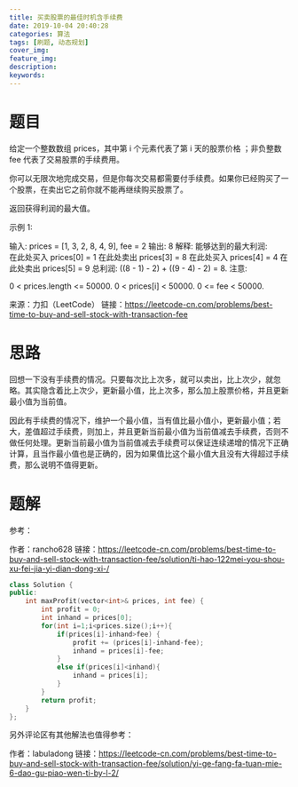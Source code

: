 ```yaml
---
title: 买卖股票的最佳时机含手续费
date: 2019-10-04 20:40:28
categories: 算法
tags: [刷题, 动态规划]
cover_img:
feature_img:
description:
keywords:
---
```


# 题目

给定一个整数数组 prices，其中第 i 个元素代表了第 i 天的股票价格 ；非负整数 fee 代表了交易股票的手续费用。

你可以无限次地完成交易，但是你每次交易都需要付手续费。如果你已经购买了一个股票，在卖出它之前你就不能再继续购买股票了。

返回获得利润的最大值。

示例 1:

输入: prices = [1, 3, 2, 8, 4, 9], fee = 2
输出: 8
解释: 能够达到的最大利润:  
在此处买入 prices[0] = 1
在此处卖出 prices[3] = 8
在此处买入 prices[4] = 4
在此处卖出 prices[5] = 9
总利润: ((8 - 1) - 2) + ((9 - 4) - 2) = 8.
注意:

0 < prices.length <= 50000.
0 < prices[i] < 50000.
0 <= fee < 50000.

来源：力扣（LeetCode）
链接：https://leetcode-cn.com/problems/best-time-to-buy-and-sell-stock-with-transaction-fee



# 思路

回想一下没有手续费的情况。只要每次比上次多，就可以卖出，比上次少，就忽略。其实隐含着比上次少，更新最小值，比上次多，那么加上股票价格，并且更新最小值为当前值。

因此有手续费的情况下，维护一个最小值，当有值比最小值小，更新最小值；若大，差值超过手续费，则加上，并且更新当前最小值为当前值减去手续费，否则不做任何处理。更新当前最小值为当前值减去手续费可以保证连续递增的情况下正确计算，且当作最小值也是正确的，因为如果值比这个最小值大且没有大得超过手续费，那么说明不值得更新。



# 题解

参考：

作者：rancho628
链接：https://leetcode-cn.com/problems/best-time-to-buy-and-sell-stock-with-transaction-fee/solution/ti-hao-122mei-you-shou-xu-fei-jia-yi-dian-dong-xi-/

```c++
class Solution {
public:
    int maxProfit(vector<int>& prices, int fee) {
        int profit = 0;
        int inhand = prices[0];
        for(int i=1;i<prices.size();i++){
            if(prices[i]-inhand>fee) {
                profit += (prices[i]-inhand-fee);
                inhand = prices[i]-fee;
            }
            else if(prices[i]<inhand){
                inhand = prices[i];
            }
        }
        return profit;
    }
};
```

另外评论区有其他解法也值得参考：


作者：labuladong
链接：https://leetcode-cn.com/problems/best-time-to-buy-and-sell-stock-with-transaction-fee/solution/yi-ge-fang-fa-tuan-mie-6-dao-gu-piao-wen-ti-by-l-2/
